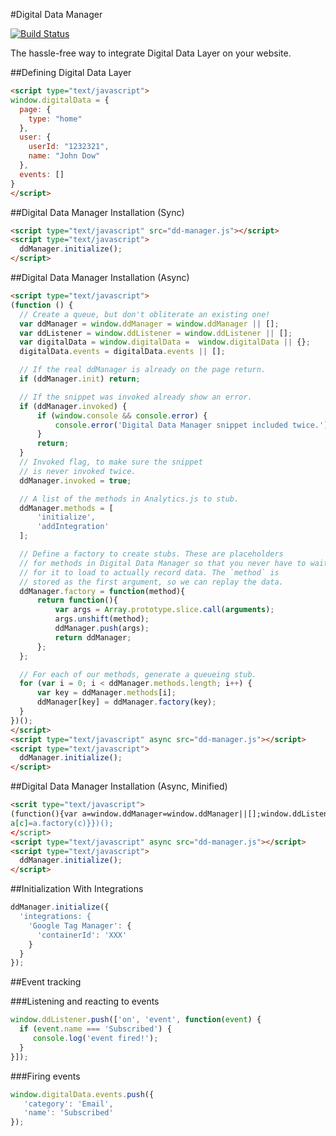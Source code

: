 #Digital Data Manager

[![Build Status](https://travis-ci.org/driveback/digital-data-manager.svg?branch=master)](https://travis-ci.org/driveback/digital-data-manager)

The hassle-free way to integrate Digital Data Layer on your website.

##Defining Digital Data Layer
```html
<script type="text/javascript">
window.digitalData = {
  page: {
    type: "home"
  },
  user: {
    userId: "1232321",
    name: "John Dow"
  },
  events: []
}
</script>
```

##Digital Data Manager Installation (Sync)
```html
<script type="text/javascript" src="dd-manager.js"></script>
<script type="text/javascript">
  ddManager.initialize();
</script>
```

##Digital Data Manager Installation (Async)

```html
<script type="text/javascript">
(function () {
  // Create a queue, but don't obliterate an existing one!
  var ddManager = window.ddManager = window.ddManager || [];
  var ddListener = window.ddListener = window.ddListener || [];
  var digitalData = window.digitalData =  window.digitalData || {};
  digitalData.events = digitalData.events || [];

  // If the real ddManager is already on the page return.
  if (ddManager.init) return;

  // If the snippet was invoked already show an error.
  if (ddManager.invoked) {
      if (window.console && console.error) {
          console.error('Digital Data Manager snippet included twice.');
      }
      return;
  }
  // Invoked flag, to make sure the snippet
  // is never invoked twice.
  ddManager.invoked = true;

  // A list of the methods in Analytics.js to stub.
  ddManager.methods = [
      'initialize',
      'addIntegration'
  ];

  // Define a factory to create stubs. These are placeholders
  // for methods in Digital Data Manager so that you never have to wait
  // for it to load to actually record data. The `method` is
  // stored as the first argument, so we can replay the data.
  ddManager.factory = function(method){
      return function(){
          var args = Array.prototype.slice.call(arguments);
          args.unshift(method);
          ddManager.push(args);
          return ddManager;
      };
  };

  // For each of our methods, generate a queueing stub.
  for (var i = 0; i < ddManager.methods.length; i++) {
      var key = ddManager.methods[i];
      ddManager[key] = ddManager.factory(key);
  }
})();
</script>
<script type="text/javascript" async src="dd-manager.js"></script>
<script type="text/javascript">
  ddManager.initialize();
</script>
```

##Digital Data Manager Installation (Async, Minified)
```html
<scrit type="text/javascript">
(function(){var a=window.ddManager=window.ddManager||[];window.ddListener=window.ddListener||[];var b=window.digitalData=window.digitalData||{};b.events=b.events||[];if(!a.init)if(a.invoked)window.console&&console.error&&console.error("Digital Data Manager snippet included twice.");else for(a.invoked=!0,a.methods=["initialize","addIntegration"],a.factory=function(b){return function(){var c=Array.prototype.slice.call(arguments);c.unshift(b);a.push(c);return a}},b=0;b<a.methods.length;b++){var c=a.methods[b];
a[c]=a.factory(c)}})();
</script>
<script type="text/javascript" async src="dd-manager.js"></script>
<script type="text/javascript">
  ddManager.initialize();
</script>
```

##Initialization With Integrations
```javascript
ddManager.initialize({
  'integrations: {
    'Google Tag Manager': {
      'containerId': 'XXX'
    }
  }
});
```

##Event tracking

###Listening and reacting to events

```javascript
window.ddListener.push(['on', 'event', function(event) {
  if (event.name === 'Subscribed') {
     console.log('event fired!');
  }
}]);
```

###Firing events
```javascript
window.digitalData.events.push({
   'category': 'Email',
   'name': 'Subscribed'
});
```
